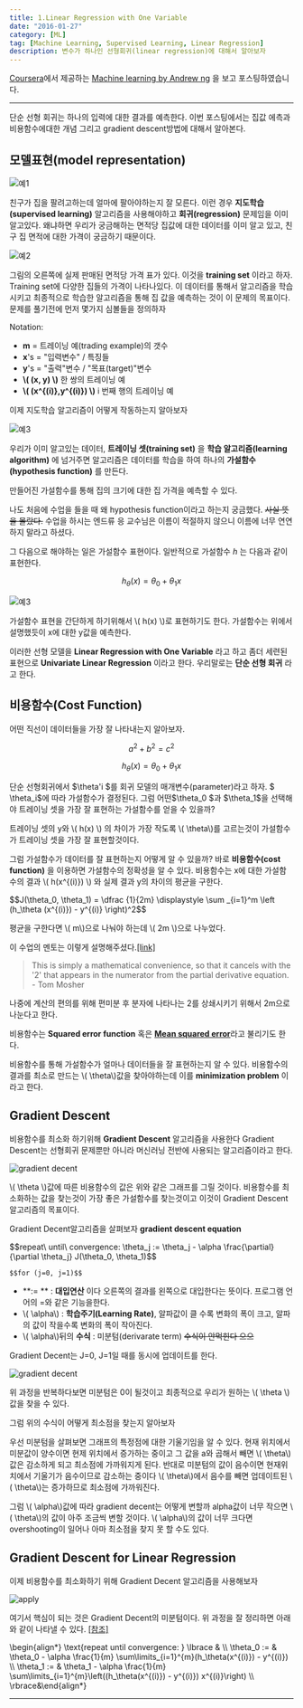 ```yaml
---
title: 1.Linear Regression with One Variable
date: "2016-01-27"
category: [ML]
tag: [Machine Learning, Supervised Learning, Linear Regression]
description: 변수가 하나인 선형회귀(linear regression)에 대해서 알아보자
---
```


[Coursera](https://www.coursera.org/)에서 제공하는 [Machine learning by Andrew ng](https://www.coursera.org/learn/machine-learning/) 을 보고 포스팅하였습니다.

---

단순 선형 회귀는 하나의 입력에 대한 결과를 예측한다. 이번 포스팅에서는 집값 에측과 비용함수에대한 개념 그리고 gradient descent방법에 대해서 알아본다.

## 모델표현(model representation)

![예1](/./ml1-0.png)

친구가 집을 팔려고하는데 얼마에 팔아야하는지 잘 모른다. 이런 경우 **지도학습(supervised learning)** 알고리즘을 사용해야하고 **회귀(regression)** 문제임을 이미 알고있다. 왜냐하면 우리가 궁금해하는 면적당 집값에 대한 데이터를 이미 알고 있고, 친구 집 면적에 대한 가격이 궁금하기 때문이다.

![예2](/./ml1-1.png)

그림의 오른쪽에 실제 판매된 면적당 가격 표가 있다. 이것을 **training set** 이라고 하자. Training set에 다양한 집들의 가격이 나타나있다. 이 데이터를 통해서 알고리즘을 학습시키고 최종적으로 학습한 알고리즘을 통해 집 값을 예측하는 것이 이 문제의 목표이다. 문제를 풀기전에 먼저 몇가지 심볼들을 정의하자

Notation:

  - **m** = 트레이닝 예(trading example)의 갯수
  - **x**'s = "입력변수" / 특징들
  - **y**'s = "출력"변수 / "목표(target)"변수
  - **\\( (x, y) \\)** 한 쌍의 트레이닝 예
  - **\\( (x^{(i)},y^{(i)}) \\)** i 번째 행의 트레이닝 예


이제 지도학습 알고리즘이 어떻게 작동하는지 알아보자

![예3](/./ml1-2.png)

우리가 이미 알고있는 데이터, **트레이닝 셋(training set)** 을 **학습 알고리즘(learning algorithm)** 에 넘거주면 알고리즘은 데이터를 학습을 하여 하나의 **가설함수(hypothesis function)** 를 만든다.

만들어진 가설함수를 통해 집의 크기에 대한 집 가격을 예측할 수 있다.

나도 처음에 수업을 들을 때 왜 hypothesis function이라고 하는지 궁금했다. ~~사실 뜻을 몰랐다.~~ 수업을 하시는 엔드류 응 교수님은 이름이 적절하지 않으니 이름에 너무 연연하지 말라고 하셨다.

그 다음으로 해야하는 일은 가설함수 표현이다. 일반적으로 가설함수 *h* 는 다음과 같이 표현한다.

$$
h_\theta (x) = \theta_0 + \theta_1x
$$

![예3](/./ml1-3.png)

가설함수 표현을 간단하게 하기위해서 \\(  h(x) \\)로 표현하기도 한다. 가설함수는 위에서 설명했듯이 x에 대한 y값을 예측한다.

이러한 선형 모델을 **Linear Regression with One Variable** 라고 하고 좀더 세련된 표현으로 **Univariate Linear Regression** 이라고 한다. 우리말로는 **단순 선형 회귀** 라고 한다.

## 비용함수(Cost Function)
어떤 직선이 데이터들을 가장 잘 나타내는지 알아보자.

$$
a^2 + b^2 = c^2
$$

$$
h_\theta (x) = \theta_0 + \theta_1x
$$


<div>
단순 선형회귀에서 $\theta'i $를 회귀 모델의 매개변수(parameter)라고 하자. $ \theta_i$에 따라 가설함수가 결정된다. 그럼 어떤$\theta_0 $과 $\theta_1$을 선택해야 트레이닝 셋을 가장 잘 표현하는 가설함수를 얻을 수 있을까?
</div>

트레이닝 셋의 y와 \\( h(x) \\) 의 차이가 가장 작도록 \\( \theta\\)를 고르는것이 가설함수가 트레이닝 셋을 가장 잘 표현할것이다.

그럼 가설함수가 데이터를 잘 표현하는지 어떻게 알 수 있을까? 바로 **비용함수(cost function)** 을 이용하면 가설함수의 정확성을 알 수 있다. 비용함수는 x에 대한 가설함수의 결과 \\( h(x^{(i)}) \\) 와 실제 결과 y의 차이의 평균을 구한다.

<div>
$$J(\theta_0, \theta_1) = \dfrac {1}{2m} \displaystyle \sum _{i=1}^m \left (h_\theta (x^{(i)}) - y^{(i)} \right)^2$$
</div>

평균을 구한다면 \\( m\\)으로 나눠야 하는데 \\( 2m \\)으로 나누었다.

이 수업의 멘토는 이렇게 설명해주셨다.[[link]](https://www.coursera.org/learn/machine-learning/module/tN10A/discussions/q0eGGq3nEeWF6gpqp4BTmQ)
> This is simply a mathematical convenience, so that it cancels with the '2' that appears in the numerator from the partial derivative equation. - Tom Mosher

나중에 계산의 편의를 위해 편미분 후 분자에 나타나는 2를 상쇄시키기 위해서 2m으로 나눈다고 한다.

비용함수는 **Squared error function** 혹은 [**Mean squared error**](https://en.wikipedia.org/wiki/Mean_squared_error)라고 불리기도 한다.

비용함수를 통해 가설함수가 얼마나 데이터들을 잘 표현하는지 알 수 있다. 비용함수의 결과를 최소로 만드는 \\( \theta\\)값을 찾아야하는데 이를 **minimization problem** 이라고 한다.

## Gradient Descent
비용함수를 최소화 하기위해 **Gradient Descent** 알고리즘을 사용한다 Gradient Descent는 선형회귀 문제뿐만 아니라 머신러닝 전반에 사용되는 알고리즘이라고 한다.

![gradient decent](/./ml1-4.png)

\\( \theta \\)값에 따른 비용함수의 값은 위와 같은 그래프를 그릴 것이다. 비용함수를 최소화하는 값을 찾는것이 가장 좋은 가설함수를 찾는것이고 이것이 Gradient Descent알고리즘의 목표이다.

Gradient Decent알고리즘을 살펴보자
**gradient descent equation**

<div>
$$repeat\ until\ convergence:
	\theta_j := \theta_j - \alpha \frac{\partial}	{\partial \theta_j} J(\theta_0, \theta_1)$$

	$$for (j=0, j=1)$$
</div>

  - **:= ** : **대입연산** 이다 오른쪽의 결과를 왼쪽으로 대입한다는 뜻이다. 프로그램 언어의 =와 같은 기능을한다.
  - \\( \alpha\\) : **학습주기(Learning Rate)**, 알파값이 클 수록 변화의 폭이 크고, 알파의 값이 작을수록 변화의 폭이 작아진다.
  - \\( \alpha\\)뒤의 **수식** : 미분텀(derivarate term) ~~수식이 안먹힌다 으으~~

Gradient Decent는 J=0, J=1일 때를 동시에 업데이트를 한다.

![gradient decent](/./ml1-5.png)

 위 과정을 반복하다보면 미분텀은 0이 될것이고 최종적으로 우리가 원하는 \\( \theta \\)값을 찾을 수 있다.

 그럼 위의 수식이 어떻게 최소점을 찾는지 알아보자

 우선 미분텀을 살펴보면 그래프의 특정점에 대한 기울기임을 알 수 있다. 현재 위치에서 미분값이 양수이면 현제 위치에서 증가하는 중이고 그 값을 a와 곱해서 빼면 \\( \theta\\)값은 감소하게 되고 최소점에 가까워지게 된다.
 반대로 미분텀의 값이 음수이면 현재위치에서 기울기가 음수이므로 감소하는 중이다 \\( \theta\\)에서 음수를 빼면 업데이트된 \\( \theta\\)는 증가하므로 최소점에 가까워진다.

 그럼 \\( \alpha\\)값에 따라 gradient decent는 어떻게 변할까 alpha값이 너무 작으면 \\( \theta\\)의 값이 아주 조금씩 변할 것이다. \\( \alpha\\)의 값이 너무 크다면 overshooting이 일어나 아마 최소점을 찾지 못 할 수도 있다.


## Gradient Descent for Linear Regression


이제 비용함수를 최소화하기 위해 Gradient Decent 알고리즘을 사용해보자

![apply](/./ml1-6.png)

여기서 핵심이 되는 것은 Gradient Decent의 미분텀이다. 위 과정을 잘 정리하면 아래와 같이 나타낼 수 있다. [[참조]](http://math.stackexchange.com/questions/70728/partial-derivative-in-gradient-descent-for-two-variables/189792#189792)

<div>
\begin{align*} \text{repeat until convergence: } \lbrace & \\ \theta_0 := & \theta_0 - \alpha \frac{1}{m} \sum\limits_{i=1}^{m}(h_\theta(x^{(i)}) - y^{(i)}) \\ \theta_1 := & \theta_1 - \alpha \frac{1}{m} \sum\limits_{i=1}^{m}\left((h_\theta(x^{(i)}) - y^{(i)}) x^{(i)}\right) \\ \rbrace&\end{align*}
</div>

---
